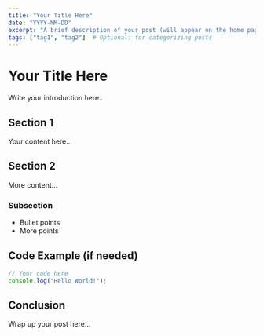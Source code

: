 ```yaml
---
title: "Your Title Here"
date: "YYYY-MM-DD"
excerpt: "A brief description of your post (will appear on the home page)"
tags: ["tag1", "tag2"]  # Optional: for categorizing posts
---
```


# Your Title Here

Write your introduction here...

## Section 1

Your content here...

## Section 2

More content...

### Subsection

- Bullet points
- More points

## Code Example (if needed)

```javascript
// Your code here
console.log("Hello World!");
```

## Conclusion

Wrap up your post here... 